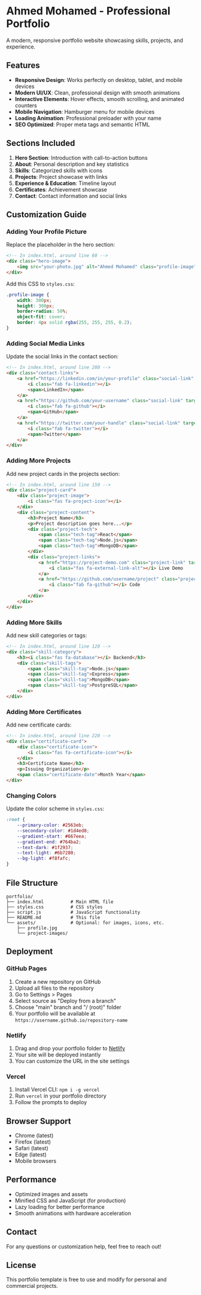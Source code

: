 # Ahmed Mohamed - Professional Portfolio

A modern, responsive portfolio website showcasing skills, projects, and experience.

## Features

- **Responsive Design**: Works perfectly on desktop, tablet, and mobile devices
- **Modern UI/UX**: Clean, professional design with smooth animations
- **Interactive Elements**: Hover effects, smooth scrolling, and animated counters
- **Mobile Navigation**: Hamburger menu for mobile devices
- **Loading Animation**: Professional preloader with your name
- **SEO Optimized**: Proper meta tags and semantic HTML

## Sections Included

1. **Hero Section**: Introduction with call-to-action buttons
2. **About**: Personal description and key statistics
3. **Skills**: Categorized skills with icons
4. **Projects**: Project showcase with links
5. **Experience & Education**: Timeline layout
6. **Certificates**: Achievement showcase
7. **Contact**: Contact information and social links

## Customization Guide

### Adding Your Profile Picture

Replace the placeholder in the hero section:

```html
<!-- In index.html, around line 60 -->
<div class="hero-image">
    <img src="your-photo.jpg" alt="Ahmed Mohamed" class="profile-image">
</div>
```

Add this CSS to `styles.css`:

```css
.profile-image {
    width: 300px;
    height: 300px;
    border-radius: 50%;
    object-fit: cover;
    border: 4px solid rgba(255, 255, 255, 0.2);
}
```

### Adding Social Media Links

Update the social links in the contact section:

```html
<!-- In index.html, around line 280 -->
<div class="contact-links">
    <a href="https://linkedin.com/in/your-profile" class="social-link" target="_blank">
        <i class="fab fa-linkedin"></i>
        <span>LinkedIn</span>
    </a>
    <a href="https://github.com/your-username" class="social-link" target="_blank">
        <i class="fab fa-github"></i>
        <span>GitHub</span>
    </a>
    <a href="https://twitter.com/your-handle" class="social-link" target="_blank">
        <i class="fab fa-twitter"></i>
        <span>Twitter</span>
    </a>
</div>
```

### Adding More Projects

Add new project cards in the projects section:

```html
<!-- In index.html, around line 150 -->
<div class="project-card">
    <div class="project-image">
        <i class="fas fa-project-icon"></i>
    </div>
    <div class="project-content">
        <h3>Project Name</h3>
        <p>Project description goes here...</p>
        <div class="project-tech">
            <span class="tech-tag">React</span>
            <span class="tech-tag">Node.js</span>
            <span class="tech-tag">MongoDB</span>
        </div>
        <div class="project-links">
            <a href="https://project-demo.com" class="project-link" target="_blank">
                <i class="fas fa-external-link-alt"></i> Live Demo
            </a>
            <a href="https://github.com/username/project" class="project-link" target="_blank">
                <i class="fab fa-github"></i> Code
            </a>
        </div>
    </div>
</div>
```

### Adding More Skills

Add new skill categories or tags:

```html
<!-- In index.html, around line 120 -->
<div class="skill-category">
    <h3><i class="fas fa-database"></i> Backend</h3>
    <div class="skill-tags">
        <span class="skill-tag">Node.js</span>
        <span class="skill-tag">Express</span>
        <span class="skill-tag">MongoDB</span>
        <span class="skill-tag">PostgreSQL</span>
    </div>
</div>
```

### Adding More Certificates

Add new certificate cards:

```html
<!-- In index.html, around line 220 -->
<div class="certificate-card">
    <div class="certificate-icon">
        <i class="fas fa-certificate-icon"></i>
    </div>
    <h3>Certificate Name</h3>
    <p>Issuing Organization</p>
    <span class="certificate-date">Month Year</span>
</div>
```

### Changing Colors

Update the color scheme in `styles.css`:

```css
:root {
    --primary-color: #2563eb;
    --secondary-color: #1d4ed8;
    --gradient-start: #667eea;
    --gradient-end: #764ba2;
    --text-dark: #1f2937;
    --text-light: #6b7280;
    --bg-light: #f8fafc;
}
```

## File Structure

```
portfolio/
├── index.html          # Main HTML file
├── styles.css          # CSS styles
├── script.js           # JavaScript functionality
├── README.md           # This file
└── assets/             # Optional: for images, icons, etc.
    ├── profile.jpg
    └── project-images/
```

## Deployment

### GitHub Pages

1. Create a new repository on GitHub
2. Upload all files to the repository
3. Go to Settings > Pages
4. Select source as "Deploy from a branch"
5. Choose "main" branch and "/ (root)" folder
6. Your portfolio will be available at `https://username.github.io/repository-name`

### Netlify

1. Drag and drop your portfolio folder to [Netlify](https://netlify.com)
2. Your site will be deployed instantly
3. You can customize the URL in the site settings

### Vercel

1. Install Vercel CLI: `npm i -g vercel`
2. Run `vercel` in your portfolio directory
3. Follow the prompts to deploy

## Browser Support

- Chrome (latest)
- Firefox (latest)
- Safari (latest)
- Edge (latest)
- Mobile browsers

## Performance

- Optimized images and assets
- Minified CSS and JavaScript (for production)
- Lazy loading for better performance
- Smooth animations with hardware acceleration

## Contact

For any questions or customization help, feel free to reach out!

## License

This portfolio template is free to use and modify for personal and commercial projects.
